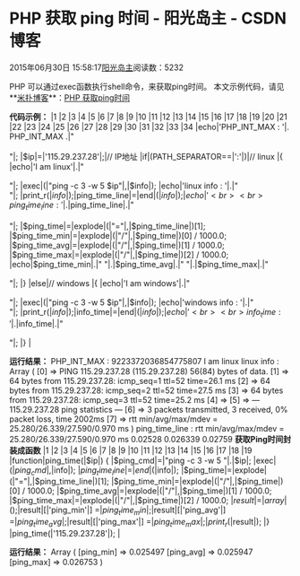 
# PHP 获取 ping 时间 - 阳光岛主 - CSDN博客

2015年06月30日 15:58:17[阳光岛主](https://me.csdn.net/sunboy_2050)阅读数：5232



PHP 可以通过exec函数执行shell命令，来获取ping时间。
本文示例代码，请见**[米扑博客](http://blog.mimvp.com/)**：[PHP 获取ping时间](http://blog.mimvp.com/2015/06/php-gets-the-ping-time/)

**代码示例：**
|1
|2
|3
|4
|5
|6
|7
|8
|9
|10
|11
|12
|13
|14
|15
|16
|17
|18
|19
|20
|21
|22
|23
|24
|25
|26
|27
|28
|29
|30
|31
|32
|33
|34
|echo|'PHP_INT_MAX : '|. PHP_INT_MAX .|"<br><br>"|;
|$ip|=|'115.29.237.28'|;|// IP地址
|if|(PATH_SEPARATOR==|':'|)|// linux
|{
|echo|'I am linux'|.|"<br><br>"|;
|exec|(|"ping -c 3 -w 5 $ip"|,|$info|);
|echo|'linux info : '|.|"<br>"|;
|print_r(|$info|);
|$ping_time_line|=|end|(|$info|);
|echo|'<br><br>ping_time_line : '|.|$ping_time_line|.|"<br><br>"|;
|$ping_time|=|explode|(|"="|,|$ping_time_line|)[1];
|$ping_time_min|=|explode|(|"/"|,|$ping_time|)[0] / 1000.0;
|$ping_time_avg|=|explode|(|"/"|,|$ping_time|)[1] / 1000.0;
|$ping_time_max|=|explode|(|"/"|,|$ping_time|)[2] / 1000.0;
|echo|$ping_time_min|.|" "|.|$ping_time_avg|.|" "|.|$ping_time_max|.|"<br><br>"|;
|}
|else|// windows
|{
|echo|'I am windows'|.|"<br><br>"|;
|exec|(|"ping -c 3 -w 5 $ip"|,|$info|);
|echo|'windows info : '|.|"<br>"|;
|print_r(|$info|);
|$info_time|=|end|(|$info|);
|echo|'<br><br>info_time : '|.|$info_time|.|"<br><br>"|;
|}
|

**运行结果：**
PHP_INT_MAX : 9223372036854775807
I am linux
linux info :
Array ( [0] => PING 115.29.237.28 (115.29.237.28) 56(84) bytes of data. [1] => 64 bytes from 115.29.237.28: icmp_seq=1 ttl=52 time=26.1 ms [2] => 64 bytes from 115.29.237.28: icmp_seq=2 ttl=52 time=27.5 ms [3] => 64 bytes from 115.29.237.28: icmp_seq=3 ttl=52 time=25.2 ms [4] => [5] => — 115.29.237.28 ping statistics — [6] => 3 packets transmitted, 3 received, 0% packet loss, time 2002ms [7] => rtt min/avg/max/mdev = 25.280/26.339/27.590/0.970 ms )
ping_time_line : rtt min/avg/max/mdev = 25.280/26.339/27.590/0.970 ms
0.02528 0.026339 0.02759
**获取Ping时间封装成函数**
|1
|2
|3
|4
|5
|6
|7
|8
|9
|10
|11
|12
|13
|14
|15
|16
|17
|18
|19
|function|ping_time(|$ip|) {
|$ping_cmd|=|"ping -c 3 -w 5 "|.|$ip|;
|exec|(|$ping_cmd|,|$info|);
|$ping_time_line|=|end|(|$info|);
|$ping_time|=|explode|(|"="|,|$ping_time_line|)[1];
|$ping_time_min|=|explode|(|"/"|,|$ping_time|)[0] / 1000.0;
|$ping_time_avg|=|explode|(|"/"|,|$ping_time|)[1] / 1000.0;
|$ping_time_max|=|explode|(|"/"|,|$ping_time|)[2] / 1000.0;
|$result|=|array|();
|$result|[|'ping_min'|] =|$ping_time_min|;
|$result|[|'ping_avg'|] =|$ping_time_avg|;
|$result|[|'ping_max'|] =|$ping_time_max|;
|print_r(|$result|);
|}
|ping_time(|'115.29.237.28'|);
|

**运行结果：**
Array ( [ping_min] => 0.025497 [ping_avg] => 0.025947 [ping_max] => 0.026753 )


